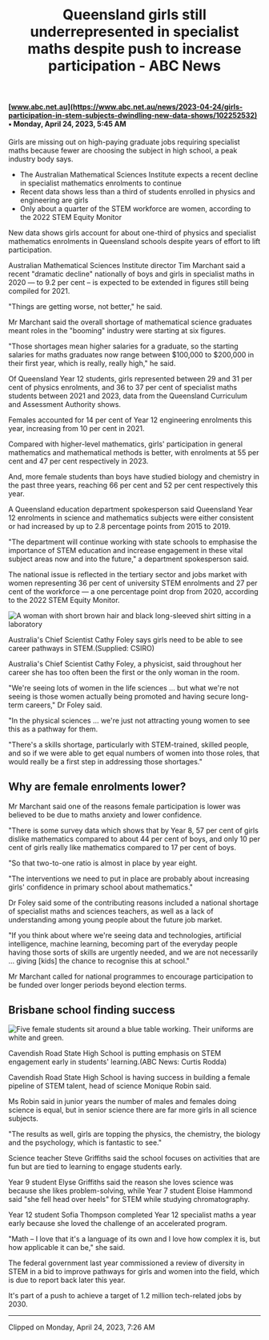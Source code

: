﻿---
title: Queensland girls still underrepresented in specialist maths despite push to
  increase participation - ABC News
---
#### [www.abc.net.au](https://www.abc.net.au/news/2023-04-24/girls-participation-in-stem-subjects-dwindling-new-data-shows/102252532) ▪ Monday, April 24, 2023, 5:45 AM

Girls are missing out on high-paying graduate jobs requiring specialist maths because fewer are choosing the subject in high school, a peak industry body says.

*   The Australian Mathematical Sciences Institute expects a recent decline in specialist mathematics enrolments to continue
*   Recent data shows less than a third of students enrolled in physics and engineering are girls
*   Only about a quarter of the STEM workforce are women, according to the 2022 STEM Equity Monitor

New data shows girls account for about one-third of physics and specialist mathematics enrolments in Queensland schools despite years of effort to lift participation.

Australian Mathematical Sciences Institute director Tim Marchant said a recent "dramatic decline" nationally of boys and girls in specialist maths in 2020 — to 9.2 per cent – is expected to be extended in figures still being compiled for 2021.

"Things are getting worse, not better," he said.

Mr Marchant said the overall shortage of mathematical science graduates meant roles in the "booming" industry were starting at six figures.

"Those shortages mean higher salaries for a graduate, so the starting salaries for maths graduates now range between $100,000 to $200,000 in their first year, which is really, really high," he said.

Of Queensland Year 12 students, girls represented between 29 and 31 per cent of physics enrolments, and 36 to 37 per cent of specialist maths students between 2021 and 2023, data from the Queensland Curriculum and Assessment Authority shows.

Females accounted for 14 per cent of Year 12 engineering enrolments this year, increasing from 10 per cent in 2021.

Compared with higher-level mathematics, girls' participation in general mathematics and mathematical methods is better, with enrolments at 55 per cent and 47 per cent respectively in 2023.

And, more female students than boys have studied biology and chemistry in the past three years, reaching 66 per cent and 52 per cent respectively this year.

A Queensland education department spokesperson said Queensland Year 12 enrolments in science and mathematics subjects were either consistent or had increased by up to 2.8 percentage points from 2015 to 2019.

"The department will continue working with state schools to emphasise the importance of STEM education and increase engagement in these vital subject areas now and into the future," a department spokesperson said.

The national issue is reflected in the tertiary sector and jobs market with women representing 36 per cent of university STEM enrolments and 27 per cent of the workforce — a one percentage point drop from 2020, according to the 2022 STEM Equity Monitor.

![A woman with short brown hair and black long-sleeved shirt sitting in a laboratory](https://live-production.wcms.abc-cdn.net.au/18950eab15c45f7c4917bf97c5b22b31?impolicy=wcms_crop_resize&cropH=1193&cropW=1791&xPos=25&yPos=0&width=862&height=575)

Australia's Chief Scientist Cathy Foley says girls need to be able to see career pathways in STEM.(Supplied: CSIRO)

Australia's Chief Scientist Cathy Foley, a physicist, said throughout her career she has too often been the first or the only woman in the room.

"We're seeing lots of women in the life sciences … but what we're not seeing is those women actually being promoted and having secure long-term careers," Dr Foley said.

"In the physical sciences … we're just not attracting young women to see this as a pathway for them.

"There's a skills shortage, particularly with STEM-trained, skilled people, and so if we were able to get equal numbers of women into those roles, that would really be a first step in addressing those shortages."

Why are female enrolments lower?
--------------------------------

Mr Marchant said one of the reasons female participation is lower was believed to be due to maths anxiety and lower confidence.

"There is some survey data which shows that by Year 8, 57 per cent of girls dislike mathematics compared to about 44 per cent of boys, and only 10 per cent of girls really like mathematics compared to 17 per cent of boys.

"So that two-to-one ratio is almost in place by year eight. 

"The interventions we need to put in place are probably about increasing girls' confidence in primary school about mathematics."

Dr Foley said some of the contributing reasons included a national shortage of specialist maths and sciences teachers, as well as a lack of understanding among young people about the future job market.

"If you think about where we're seeing data and technologies, artificial intelligence, machine learning, becoming part of the everyday people having those sorts of skills are urgently needed, and we are not necessarily … giving \[kids\] the chance to recognise this at school."

Mr Marchant called for national programmes to encourage participation to be funded over longer periods beyond election terms.

Brisbane school finding success
-------------------------------

![Five female students sit around a blue table working. Their uniforms are white and green. ](https://live-production.wcms.abc-cdn.net.au/a7a425986466a9d07f802979f2958b78?impolicy=wcms_crop_resize&cropH=1080&cropW=1620&xPos=150&yPos=0&width=862&height=575)

Cavendish Road State High School is putting emphasis on STEM engagement early in students' learning.(ABC News: Curtis Rodda)

Cavendish Road State High School is having success in building a female pipeline of STEM talent, head of science Monique Robin said.

Ms Robin said in junior years the number of males and females doing science is equal, but in senior science there are far more girls in all science subjects.

"The results as well, girls are topping the physics, the chemistry, the biology and the psychology, which is fantastic to see."

Science teacher Steve Griffiths said the school focuses on activities that are fun but are tied to learning to engage students early.

Year 9 student Elyse Griffiths said the reason she loves science was because she likes problem-solving, while Year 7 student Eloise Hammond said "she fell head over heels" for STEM while studying chromatography.

Year 12 student Sofia Thompson completed Year 12 specialist maths a year early because she loved the challenge of an accelerated program.

"Math – I love that it's a language of its own and I love how complex it is, but how applicable it can be," she said.

The federal government last year commissioned a review of diversity in STEM in a bid to improve pathways for girls and women into the field, which is due to report back later this year.

It's part of a push to achieve a target of 1.2 million tech-related jobs by 2030.

---

Clipped on Monday, April 24, 2023, 7:26 AM